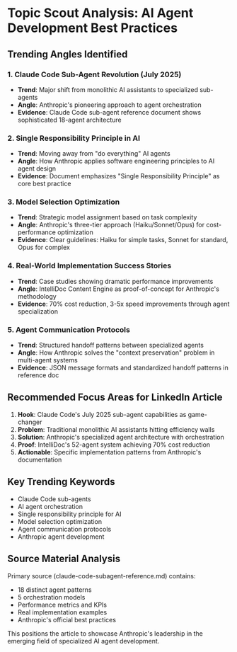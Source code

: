 # Topic Scout Analysis: AI Agent Development Best Practices

## Trending Angles Identified

### 1. Claude Code Sub-Agent Revolution (July 2025)
- **Trend**: Major shift from monolithic AI assistants to specialized sub-agents
- **Angle**: Anthropic's pioneering approach to agent orchestration
- **Evidence**: Claude Code sub-agent reference document shows sophisticated 18-agent architecture

### 2. Single Responsibility Principle in AI
- **Trend**: Moving away from "do everything" AI agents
- **Angle**: How Anthropic applies software engineering principles to AI agent design
- **Evidence**: Document emphasizes "Single Responsibility Principle" as core best practice

### 3. Model Selection Optimization
- **Trend**: Strategic model assignment based on task complexity
- **Angle**: Anthropic's three-tier approach (Haiku/Sonnet/Opus) for cost-performance optimization
- **Evidence**: Clear guidelines: Haiku for simple tasks, Sonnet for standard, Opus for complex

### 4. Real-World Implementation Success Stories
- **Trend**: Case studies showing dramatic performance improvements
- **Angle**: IntelliDoc Content Engine as proof-of-concept for Anthropic's methodology
- **Evidence**: 70% cost reduction, 3-5x speed improvements through agent specialization

### 5. Agent Communication Protocols
- **Trend**: Structured handoff patterns between specialized agents
- **Angle**: How Anthropic solves the "context preservation" problem in multi-agent systems
- **Evidence**: JSON message formats and standardized handoff patterns in reference doc

## Recommended Focus Areas for LinkedIn Article

1. **Hook**: Claude Code's July 2025 sub-agent capabilities as game-changer
2. **Problem**: Traditional monolithic AI assistants hitting efficiency walls
3. **Solution**: Anthropic's specialized agent architecture with orchestration
4. **Proof**: IntelliDoc's 52-agent system achieving 70% cost reduction
5. **Actionable**: Specific implementation patterns from Anthropic's documentation

## Key Trending Keywords
- Claude Code sub-agents
- AI agent orchestration
- Single responsibility principle for AI
- Model selection optimization
- Agent communication protocols
- Anthropic agent development

## Source Material Analysis
Primary source (claude-code-subagent-reference.md) contains:
- 18 distinct agent patterns
- 5 orchestration models
- Performance metrics and KPIs
- Real implementation examples
- Anthropic's official best practices

This positions the article to showcase Anthropic's leadership in the emerging field of specialized AI agent development.